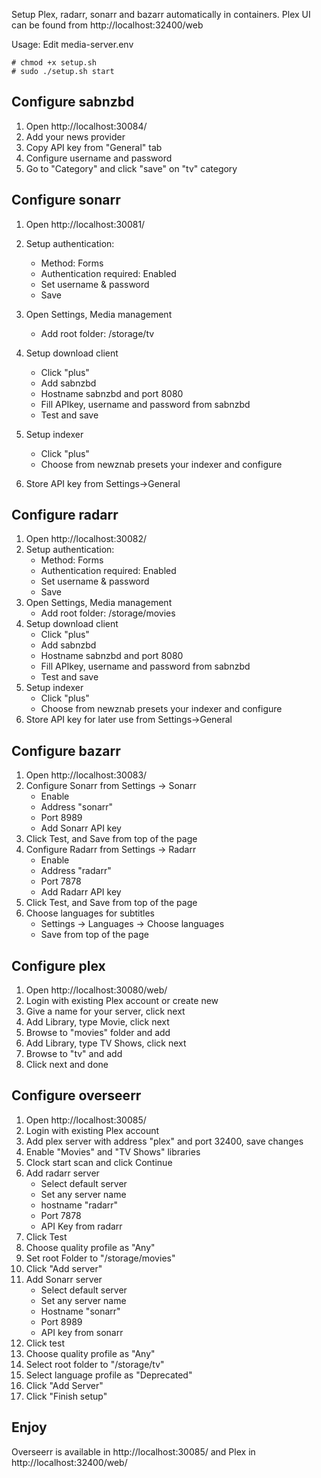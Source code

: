 Setup Plex, radarr, sonarr and bazarr automatically in containers.
Plex UI can be found from http://localhost:32400/web

Usage:
Edit media-server.env
```
# chmod +x setup.sh
# sudo ./setup.sh start
```
Configure sabnzbd
-----------------
1. Open http://localhost:30084/
2. Add your news provider
3. Copy API key from "General" tab
4. Configure username and password
5. Go to "Category" and click "save" on "tv" category


Configure sonarr
----------------

1. Open http://localhost:30081/
2. Setup authentication:
   * Method: Forms
   * Authentication required: Enabled
   * Set username & password
   * Save
3. Open Settings, Media management
   * Add root folder: /storage/tv
4. Setup download client
   * Click "plus"
   * Add sabnzbd
   * Hostname sabnzbd and port 8080
   * Fill APIkey, username and password from sabnzbd
   * Test and save
5. Setup indexer
   * Click "plus"
   * Choose from newznab presets your indexer and configure

6. Store API key from Settings->General
  
Configure radarr
----------------

1. Open http://localhost:30082/
2. Setup authentication:
   * Method: Forms
   * Authentication required: Enabled
   * Set username & password
   * Save
3. Open Settings, Media management
   * Add root folder: /storage/movies
4. Setup download client
   * Click "plus"
   * Add sabnzbd
   * Hostname sabnzbd and port 8080
   * Fill APIkey, username and password from sabnzbd
   * Test and save
5. Setup indexer
   * Click "plus"
   * Choose from newznab presets your indexer and configure
6. Store API key for later use from Settings->General
     
Configure bazarr
----------------

1. Open http://localhost:30083/
2. Configure Sonarr from Settings -> Sonarr
    * Enable
    * Address "sonarr"
    * Port 8989
    * Add Sonarr API key
3. Click Test, and Save from top of the page
4. Configure Radarr from Settings -> Radarr
    * Enable
    * Address "radarr"
    * Port 7878
    * Add Radarr API key
5. Click Test, and Save from top of the page
6. Choose languages for subtitles
    * Settings -> Languages -> Choose languages
    * Save from top of the page

Configure plex
---------------
1. Open http://localhost:30080/web/
2. Login with existing Plex account or create new
3. Give a name for your server, click next
4. Add Library, type Movie, click next
5. Browse to "movies" folder and add
6. Add Library, type TV Shows, click next
7. Browse to "tv" and add
8. Click next and done


Configure overseerr
-------------------
1. Open http://localhost:30085/
2. Login with existing Plex account 
3. Add plex server with address "plex" and port 32400, save changes
4. Enable "Movies" and "TV Shows" libraries
5. Clock start scan and click Continue
6. Add radarr server
    * Select default server
    * Set any server name
    * hostname "radarr"
    * Port 7878
    * API Key from radarr
7. Click Test
8. Choose quality profile as "Any"
9. Set root Folder to "/storage/movies"
10. Click "Add server"
11. Add Sonarr server
    * Select default server
    * Set any server name
    * Hostname "sonarr"
    * Port 8989
    * API key from sonarr 
12. Click test
13. Choose quality profile as "Any"
14. Select root folder to "/storage/tv"
15. Select language profile as "Deprecated"
16. Click "Add Server"
17. Click "Finish setup"


Enjoy
-----
Overseerr is available in http://localhost:30085/ and Plex in http://localhost:32400/web/
